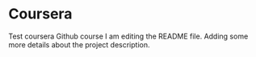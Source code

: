 # Coursera
Test coursera Github course
I am editing the README file. Adding some more details about the project description.
